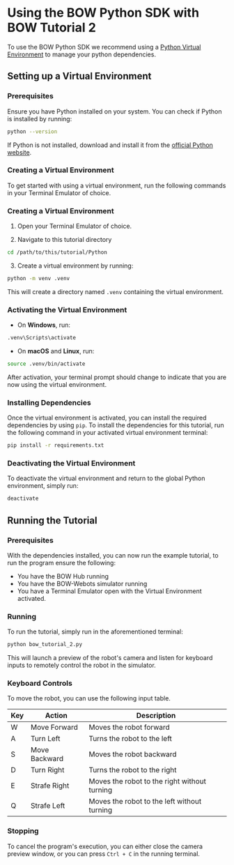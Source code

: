 # Using the BOW Python SDK with BOW Tutorial 2

To use the BOW Python SDK we recommend using a [Python Virtual Environment](https://docs.python.org/3/library/venv.html) to manage your python dependencies.

## Setting up a Virtual Environment

### Prerequisites

Ensure you have Python installed on your system. You can check if Python is installed by running:

```bash
python --version
````

If Python is not installed, download and install it from the [official Python website](https://www.python.org/downloads/).

### Creating a Virtual Environment

To get started with using a virtual environment, run the following commands in your Terminal Emulator of choice.

### Creating a Virtual Environment

1. Open your Terminal Emulator of choice.


2. Navigate to this tutorial directory

```bash
cd /path/to/this/tutorial/Python
```

3. Create a virtual environment by running:

```bash
python -m venv .venv
```

This will create a directory named `.venv` containing the virtual environment.

### Activating the Virtual Environment

- On **Windows**, run:

```sh
.venv\Scripts\activate
```

- On **macOS** and **Linux**, run:

```sh
source .venv/bin/activate
```

After activation, your terminal prompt should change to indicate that you are now using the virtual environment.

### Installing Dependencies

Once the virtual environment is activated, you can install the required dependencies by using `pip`. To install the dependencies for this tutorial, run the following command in your activated virtual environment terminal:

```bash
pip install -r requirements.txt
```

### Deactivating the Virtual Environment

To deactivate the virtual environment and return to the global Python environment, simply run:

```bash
deactivate
```


## Running the Tutorial

### Prerequisites

With the dependencies installed, you can now run the example tutorial, to run the program ensure the following:

- You have the BOW Hub running
- You have the BOW-Webots simulator running
- You have a Terminal Emulator open with the Virtual Environment activated.

### Running

To run the tutorial, simply run in the aforementioned terminal:
```bash
python bow_tutorial_2.py
```

This will launch a preview of the robot's camera and listen for keyboard inputs to remotely control the robot in the simulator.

### Keyboard Controls

To move the robot, you can use the following input table.

| Key | Action        | Description                                  |
|-----|---------------|----------------------------------------------|
| W   | Move Forward  | Moves the robot forward                      |
| A   | Turn Left     | Turns the robot to the left                  |
| S   | Move Backward | Moves the robot backward                     |
| D   | Turn Right    | Turns the robot to the right                 |
| E   | Strafe Right  | Moves the robot to the right without turning |
| Q   | Strafe Left   | Moves the robot to the left without turning  |

### Stopping

To cancel the program's execution, you can either close the camera preview window, or you can press `Ctrl + C` in the running terminal.